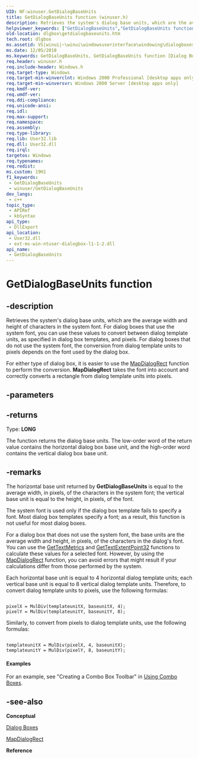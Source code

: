 ```yaml
---
UID: NF:winuser.GetDialogBaseUnits
title: GetDialogBaseUnits function (winuser.h)
description: Retrieves the system's dialog base units, which are the average width and height of characters in the system font.
helpviewer_keywords: ["GetDialogBaseUnits","GetDialogBaseUnits function [Dialog Boxes]","_win32_GetDialogBaseUnits","_win32_getdialogbaseunits_cpp","dlgbox.getdialogbaseunits","winui._win32_getdialogbaseunits","winuser/GetDialogBaseUnits"]
old-location: dlgbox\getdialogbaseunits.htm
tech.root: dlgbox
ms.assetid: VS|winui|~\winui\windowsuserinterface\windowing\dialogboxes\dialogboxreference\dialogboxfunctions\getdialogbaseunits.htm
ms.date: 12/05/2018
ms.keywords: GetDialogBaseUnits, GetDialogBaseUnits function [Dialog Boxes], _win32_GetDialogBaseUnits, _win32_getdialogbaseunits_cpp, dlgbox.getdialogbaseunits, winui._win32_getdialogbaseunits, winuser/GetDialogBaseUnits
req.header: winuser.h
req.include-header: Windows.h
req.target-type: Windows
req.target-min-winverclnt: Windows 2000 Professional [desktop apps only]
req.target-min-winversvr: Windows 2000 Server [desktop apps only]
req.kmdf-ver: 
req.umdf-ver: 
req.ddi-compliance: 
req.unicode-ansi: 
req.idl: 
req.max-support: 
req.namespace: 
req.assembly: 
req.type-library: 
req.lib: User32.lib
req.dll: User32.dll
req.irql: 
targetos: Windows
req.typenames: 
req.redist: 
ms.custom: 19H1
f1_keywords:
 - GetDialogBaseUnits
 - winuser/GetDialogBaseUnits
dev_langs:
 - c++
topic_type:
 - APIRef
 - kbSyntax
api_type:
 - DllExport
api_location:
 - User32.dll
 - ext-ms-win-ntuser-dialogbox-l1-1-2.dll
api_name:
 - GetDialogBaseUnits
---
```


# GetDialogBaseUnits function


## -description

Retrieves the system's dialog base units, which are the average width and height of characters in the system font. For dialog boxes that use the system font, you can use these values to convert between dialog template units, as specified in dialog box templates, and pixels. For dialog boxes that do not use the system font, the conversion from dialog template units to pixels depends on the font used by the dialog box.

For either type of dialog box, it is easier to use the <a href="https://docs.microsoft.com/windows/desktop/api/winuser/nf-winuser-mapdialogrect">MapDialogRect</a> function to perform the conversion. <b>MapDialogRect</b> takes the font into account and correctly converts a rectangle from dialog template units into pixels.

## -parameters

## -returns

Type: <b>LONG</b>

The function returns the dialog base units. The low-order word of the return value contains the horizontal dialog box base unit, and the high-order word contains the vertical dialog box base unit.

## -remarks

The horizontal base unit returned by <b>GetDialogBaseUnits</b> is equal to the average width, in pixels, of the characters in the system font; the vertical base unit is equal to the height, in pixels, of the font.

The system font is used only if the dialog box template fails to specify a font. Most dialog box templates specify a font; as a result, this function is not useful for most dialog boxes.
 

For a dialog box that does not use the system font, the base units are the average width and height, in pixels, of the characters in the dialog's font. You can use the <a href="https://docs.microsoft.com/windows/desktop/api/wingdi/nf-wingdi-gettextmetrics">GetTextMetrics</a> and <a href="https://docs.microsoft.com/windows/desktop/api/wingdi/nf-wingdi-gettextextentpoint32a">GetTextExtentPoint32</a> functions to calculate these values for a selected font. However, by using the <a href="https://docs.microsoft.com/windows/desktop/api/winuser/nf-winuser-mapdialogrect">MapDialogRect</a> function, you can avoid errors that might result if your calculations differ from those performed by the system.

Each horizontal base unit is equal to 4 horizontal dialog template units; each vertical base unit is equal to 8 vertical dialog template units. Therefore, to convert dialog template units to pixels, use the following formulas: 		
				
				


```

pixelX = MulDiv(templateunitX, baseunitX, 4);
pixelY = MulDiv(templateunitY, baseunitY, 8);
```


Similarly, to convert from pixels to dialog template units, use the following formulas:
				
				


```

templateunitX = MulDiv(pixelX, 4, baseunitX);
templateunitY = MulDiv(pixelY, 8, baseunitY);
```



#### Examples

For an example, see "Creating a Combo Box Toolbar" in <a href="https://docs.microsoft.com/windows/desktop/Controls/using-combo-boxes">Using Combo Boxes</a>.

<div class="code"></div>

## -see-also

<b>Conceptual</b>



<a href="https://docs.microsoft.com/windows/desktop/dlgbox/dialog-boxes">Dialog Boxes</a>



<a href="https://docs.microsoft.com/windows/desktop/api/winuser/nf-winuser-mapdialogrect">MapDialogRect</a>



<b>Reference</b>


